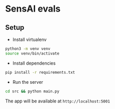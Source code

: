 # SensAI evals

## Setup

- Install virtualenv

```bash
python3 -m venv venv
source venv/bin/activate
```

- Install dependencies

```bash
pip install -r requirements.txt
```

- Run the server

```bash
cd src && python main.py
```

The app will be available at `http://localhost:5001`